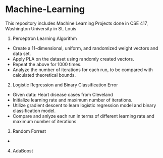 # Machine-Learning

This repository includes Machine Learning Projects done in CSE 417, Washington University in St. Louis

1. Perceptron Learning Algorithm
- Create a 11-dimensional, uniform, and randomized weight vectors and data set.
- Apply PLA on the dataset using randomly created vectors.
- Repeat the above for 1000 times.
- Analyze the number of iterations for each run, to be compared with calculated theoretical bounds.

2. Logistic Regression and Binary Classification Error
- Given data: Heart disease cases from Cleveland
- Initialize learning rate and maximum number of iterations.
- Utilize gradient descent to learn logistic regression model and binary classification model.
- Compare and anlyze each run in terms of different learning rate and maximum number of iterations

3. Random Forrest
- 

4. AdaBoost

